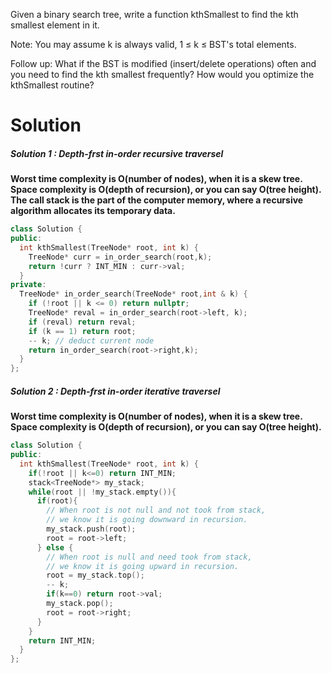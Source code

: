 Given a binary search tree, write a function kthSmallest to find the kth smallest element in it.

Note: 
You may assume k is always valid, 1 ≤ k ≤ BST's total elements.

Follow up:
What if the BST is modified (insert/delete operations) often and you need to find the kth smallest frequently? How would you optimize the kthSmallest routine?

# Solution

##### Solution 1 : Depth-frst in-order recursive traversel

  __Worst time complexity is O(number of nodes), when it is a skew tree. Space complexity is O(depth of recursion), or you can say O(tree height).  The call stack is the part of the computer memory, where a recursive algorithm allocates its temporary data.__
  
```cpp
class Solution {
public:
  int kthSmallest(TreeNode* root, int k) {
    TreeNode* curr = in_order_search(root,k);
    return !curr ? INT_MIN : curr->val;
  }
private:
  TreeNode* in_order_search(TreeNode* root,int & k) {
    if (!root || k <= 0) return nullptr;
    TreeNode* reval = in_order_search(root->left, k);
    if (reval) return reval;
    if (k == 1) return root;
    -- k; // deduct current node
    return in_order_search(root->right,k);
  }
};
```

##### Solution 2 : Depth-frst in-order iterative traversel

__Worst time complexity is O(number of nodes), when it is a skew tree. Space complexity is O(depth of recursion), or you can say O(tree height).__

```cpp
class Solution {
public:
  int kthSmallest(TreeNode* root, int k) {
    if(!root || k<=0) return INT_MIN;
    stack<TreeNode*> my_stack;
    while(root || !my_stack.empty()){
      if(root){
        // When root is not null and not took from stack,
        // we know it is going downward in recursion.
        my_stack.push(root);
        root = root->left;
      } else {
        // When root is null and need took from stack,
        // we know it is going upward in recursion.
        root = my_stack.top();
        -- k;
        if(k==0) return root->val;
        my_stack.pop();
        root = root->right;
      }
    }
    return INT_MIN;
  }
};
```
